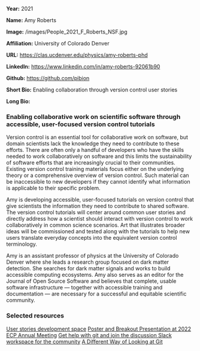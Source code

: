 **Year:** 2021

**Name:** Amy Roberts

**Image:** /images/People_2021_F_Roberts_NSF.jpg

**Affiliation:** University of Colorado Denver

**URL:** https://clas.ucdenver.edu/physics/amy-roberts-phd

**LinkedIn:** https://www.linkedin.com/in/amy-roberts-92061b90

**Github:** https://github.com/pibion

**Short Bio:** Enabling collaboration through version control user stories

**Long Bio:**
### Enabling collaborative work on scientific software through accessible, user-focused version control tutorials
Version control is an essential tool for collaborative work on software, but domain scientists lack the knowledge they need to contribute to these efforts. There are often only a handful of developers who have the skills needed to work collaboratively on software and this limits the sustainability of software efforts that are increasingly crucial to their communities.  Existing version control training materials focus either on the underlying theory or a comprehensive overview of version control. Such material can be inaccessible to new developers if they cannot identify what information is applicable to their specific problem.

Amy is developing accessible, user-focused tutorials on version control that give scientists the information they need to contribute to shared software. The version control tutorials will center around common user stories and directly address how a scientist should interact with version control to work collaboratively in common science scenarios. Art that illustrates broader ideas will be commissioned and tested along with the tutorials to help new users translate everyday concepts into the equivalent version control terminology.

Amy is an assistant professor of physics at the University of Colorado Denver where she leads a research group focused on dark matter detection. She searches for dark matter signals and works to build accessible computing ecosystems. Amy also serves as an editor for the Journal of Open Source Software and believes that complete, usable software infrastructure — together with accessible training and documentation — are necessary for a successful and equitable scientific community.

### Selected resources
<a href="https://gitlab.com/git-stories" class="link-row">User stories development space</a>
<a href="https://docs.google.com/presentation/d/14XSZrlmfGcXpLKbULDUoObdKX6xqG78ELC2PuShPkcc/edit#slide=id.gcf84fecc34_0_18" class="link-row">Poster and Breakout Presentation at 2022 ECP Annual Meeting</a>
<a href="https://git-stories.slack.com" class="link-row">Get help with git and join the discussion Slack workspace for the community</a>
<a href="https://bssw.io/blog_posts/a-different-way-of-looking-at-git" class="link-row">A Different Way of Looking at Git</a>
